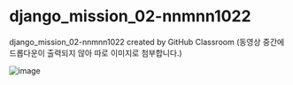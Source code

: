 # django_mission_02-nnmnn1022
django_mission_02-nnmnn1022 created by GitHub Classroom
(동영상 중간에 드롭다운이 출력되지 않아 따로 이미지로 첨부합니다.)


![image](https://user-images.githubusercontent.com/41253926/163722130-83f22d6b-6537-4761-9b94-1f7d47641831.png)
